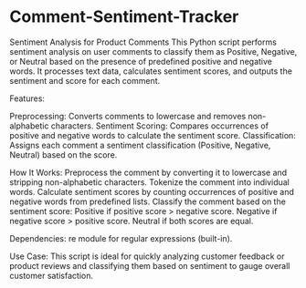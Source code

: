 # Comment-Sentiment-Tracker

Sentiment Analysis for Product Comments
This Python script performs sentiment analysis on user comments to classify them as Positive, Negative, or Neutral based on the presence of predefined positive and negative words. It processes text data, calculates sentiment scores, and outputs the sentiment and score for each comment.

Features:

Preprocessing: Converts comments to lowercase and removes non-alphabetic characters.
Sentiment Scoring: Compares occurrences of positive and negative words to calculate the sentiment score.
Classification: Assigns each comment a sentiment classification (Positive, Negative, Neutral) based on the score.

How It Works:
Preprocess the comment by converting it to lowercase and stripping non-alphabetic characters.
Tokenize the comment into individual words.
Calculate sentiment scores by counting occurrences of positive and negative words from predefined lists.
Classify the comment based on the sentiment score:
Positive if positive score > negative score.
Negative if negative score > positive score.
Neutral if both scores are equal.

Dependencies:
re module for regular expressions (built-in).

Use Case:
This script is ideal for quickly analyzing customer feedback or product reviews and classifying them based on sentiment to gauge overall customer satisfaction.
 
